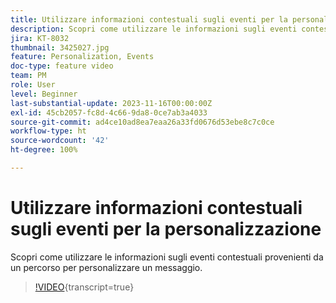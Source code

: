 ```yaml
---
title: Utilizzare informazioni contestuali sugli eventi per la personalizzazione
description: Scopri come utilizzare le informazioni sugli eventi contestuali provenienti da un percorso per personalizzare un messaggio.
jira: KT-8032
thumbnail: 3425027.jpg
feature: Personalization, Events
doc-type: feature video
team: PM
role: User
level: Beginner
last-substantial-update: 2023-11-16T00:00:00Z
exl-id: 45cb2057-fc8d-4c66-9da8-0ce7ab3a4033
source-git-commit: ad4ce10ad8ea7eaa26a33fd0676d53ebe8c7c0ce
workflow-type: ht
source-wordcount: '42'
ht-degree: 100%

---
```


# Utilizzare informazioni contestuali sugli eventi per la personalizzazione

Scopri come utilizzare le informazioni sugli eventi contestuali provenienti da un percorso per personalizzare un messaggio.

>[!VIDEO](https://video.tv.adobe.com/v/3425027?quality=12&learn=on){transcript=true}
